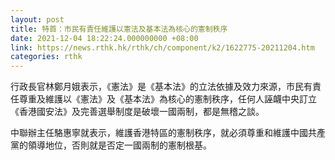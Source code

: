 ```yaml
---
layout: post
title: 特首：市民有責任維護以憲法及基本法為核心的憲制秩序
date: 2021-12-04 18:22:24.000000000 +08:00
link: https://news.rthk.hk/rthk/ch/component/k2/1622775-20211204.htm
categories: rthk
---
```


行政長官林鄭月娥表示，《憲法》是《基本法》的立法依據及效力來源，市民有責任尊重及維護以《憲法》及《基本法》為核心的憲制秩序，任何人誣衊中央訂立《香港國安法》及完善選舉制度是破壞一國兩制，都是無稽之談。

中聯辦主任駱惠寧就表示，維護香港特區的憲制秩序，就必須尊重和維護中國共產黨的領導地位，否則就是否定一國兩制的憲制根基。
